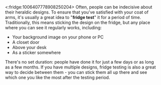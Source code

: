 <:fridge:1006407778908250204> Often, people can be indecisive about their heraldic designs. To ensure that you've satisfied with your coat of arms, it's usually a great idea to "**fridge test**" it for a period of time. Traditionally, this means sticking the design on the fridge, but any place where you can see it regularly works, including:

- Your background image on your phone or PC
- A closet door
- Above your desk
- As a sticker somewhere

There's no set duration: people have done it for just a few days or as long as a few months. If you have multiple designs, fridge testing is also a great way to decide between them - you can stick them all up there and see which one you like the most after the testing period.
